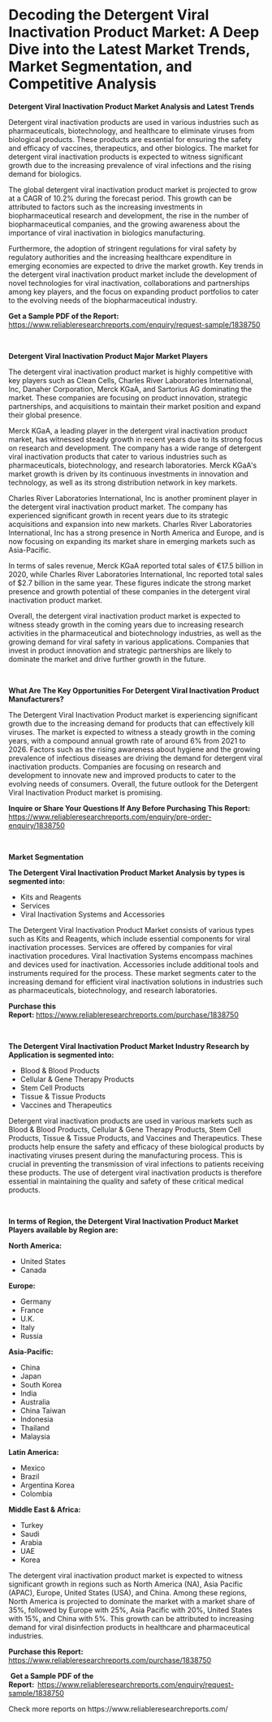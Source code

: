 <p><h1>Decoding the Detergent Viral Inactivation Product Market: A Deep Dive into the Latest Market Trends, Market Segmentation, and Competitive Analysis</h1></p><p><strong>Detergent Viral Inactivation Product Market Analysis and Latest Trends</strong></p>
<p><p>Detergent viral inactivation products are used in various industries such as pharmaceuticals, biotechnology, and healthcare to eliminate viruses from biological products. These products are essential for ensuring the safety and efficacy of vaccines, therapeutics, and other biologics. The market for detergent viral inactivation products is expected to witness significant growth due to the increasing prevalence of viral infections and the rising demand for biologics.</p><p>The global detergent viral inactivation product market is projected to grow at a CAGR of 10.2% during the forecast period. This growth can be attributed to factors such as the increasing investments in biopharmaceutical research and development, the rise in the number of biopharmaceutical companies, and the growing awareness about the importance of viral inactivation in biologics manufacturing.</p><p>Furthermore, the adoption of stringent regulations for viral safety by regulatory authorities and the increasing healthcare expenditure in emerging economies are expected to drive the market growth. Key trends in the detergent viral inactivation product market include the development of novel technologies for viral inactivation, collaborations and partnerships among key players, and the focus on expanding product portfolios to cater to the evolving needs of the biopharmaceutical industry.</p></p>
<p><strong>Get a Sample PDF of the Report:&nbsp;</strong> <a href="https://www.reliableresearchreports.com/enquiry/request-sample/1838750">https://www.reliableresearchreports.com/enquiry/request-sample/1838750</a></p>
<p>&nbsp;</p>
<p><strong>Detergent Viral Inactivation Product Major Market Players</strong></p>
<p><p>The detergent viral inactivation product market is highly competitive with key players such as Clean Cells, Charles River Laboratories International, Inc, Danaher Corporation, Merck KGaA, and Sartorius AG dominating the market. These companies are focusing on product innovation, strategic partnerships, and acquisitions to maintain their market position and expand their global presence.</p><p>Merck KGaA, a leading player in the detergent viral inactivation product market, has witnessed steady growth in recent years due to its strong focus on research and development. The company has a wide range of detergent viral inactivation products that cater to various industries such as pharmaceuticals, biotechnology, and research laboratories. Merck KGaA's market growth is driven by its continuous investments in innovation and technology, as well as its strong distribution network in key markets.</p><p>Charles River Laboratories International, Inc is another prominent player in the detergent viral inactivation product market. The company has experienced significant growth in recent years due to its strategic acquisitions and expansion into new markets. Charles River Laboratories International, Inc has a strong presence in North America and Europe, and is now focusing on expanding its market share in emerging markets such as Asia-Pacific.</p><p>In terms of sales revenue, Merck KGaA reported total sales of €17.5 billion in 2020, while Charles River Laboratories International, Inc reported total sales of $2.7 billion in the same year. These figures indicate the strong market presence and growth potential of these companies in the detergent viral inactivation product market.</p><p>Overall, the detergent viral inactivation product market is expected to witness steady growth in the coming years due to increasing research activities in the pharmaceutical and biotechnology industries, as well as the growing demand for viral safety in various applications. Companies that invest in product innovation and strategic partnerships are likely to dominate the market and drive further growth in the future.</p></p>
<p>&nbsp;</p>
<p><strong>What Are The Key Opportunities For Detergent Viral Inactivation Product Manufacturers?</strong></p>
<p><p>The Detergent Viral Inactivation Product market is experiencing significant growth due to the increasing demand for products that can effectively kill viruses. The market is expected to witness a steady growth in the coming years, with a compound annual growth rate of around 6% from 2021 to 2026. Factors such as the rising awareness about hygiene and the growing prevalence of infectious diseases are driving the demand for detergent viral inactivation products. Companies are focusing on research and development to innovate new and improved products to cater to the evolving needs of consumers. Overall, the future outlook for the Detergent Viral Inactivation Product market is promising.</p></p>
<p><strong>Inquire or Share Your Questions If Any Before Purchasing This Report:</strong> <a href="https://www.reliableresearchreports.com/enquiry/pre-order-enquiry/1838750">https://www.reliableresearchreports.com/enquiry/pre-order-enquiry/1838750</a></p>
<p>&nbsp;</p>
<p><strong>Market Segmentation</strong></p>
<p><strong>The Detergent Viral Inactivation Product Market Analysis by types is segmented into:</strong></p>
<p><ul><li>Kits and Reagents</li><li>Services</li><li>Viral Inactivation Systems and Accessories</li></ul></p>
<p><p>The Detergent Viral Inactivation Product Market consists of various types such as Kits and Reagents, which include essential components for viral inactivation processes. Services are offered by companies for viral inactivation procedures. Viral Inactivation Systems encompass machines and devices used for inactivation. Accessories include additional tools and instruments required for the process. These market segments cater to the increasing demand for efficient viral inactivation solutions in industries such as pharmaceuticals, biotechnology, and research laboratories.</p></p>
<p><strong>Purchase this Report:&nbsp;</strong><a href="https://www.reliableresearchreports.com/purchase/1838750">https://www.reliableresearchreports.com/purchase/1838750</a></p>
<p>&nbsp;</p>
<p><strong>The Detergent Viral Inactivation Product Market Industry Research by Application is segmented into:</strong></p>
<p><ul><li>Blood & Blood Products</li><li>Cellular & Gene Therapy Products</li><li>Stem Cell Products</li><li>Tissue & Tissue Products</li><li>Vaccines and Therapeutics</li></ul></p>
<p><p>Detergent viral inactivation products are used in various markets such as Blood & Blood Products, Cellular & Gene Therapy Products, Stem Cell Products, Tissue & Tissue Products, and Vaccines and Therapeutics. These products help ensure the safety and efficacy of these biological products by inactivating viruses present during the manufacturing process. This is crucial in preventing the transmission of viral infections to patients receiving these products. The use of detergent viral inactivation products is therefore essential in maintaining the quality and safety of these critical medical products.</p></p>
<p>&nbsp;</p>
<p><strong>In terms of Region, the Detergent Viral Inactivation Product Market Players available by Region are:</strong></p>
<p>
    <p> <strong> North America: </strong>
        <ul>
            <li>United States</li>
            <li>Canada</li>
        </ul>
        </p> 
    <p> <strong> Europe: </strong>
        <ul>
            <li>Germany</li>
            <li>France</li>
            <li>U.K.</li>
            <li>Italy</li>
            <li>Russia</li>
        </ul>
        </p> 
    <p> <strong> Asia-Pacific: </strong>
        <ul>
            <li>China</li>
            <li>Japan</li>
            <li>South Korea</li>
            <li>India</li>
            <li>Australia</li>
            <li>China Taiwan</li>
            <li>Indonesia</li>
            <li>Thailand</li>
            <li>Malaysia</li>
        </ul>
        </p> 
    <p> <strong> Latin America: </strong>
        <ul>
            <li>Mexico</li>
            <li>Brazil</li>
            <li>Argentina Korea</li>
            <li>Colombia</li>
        </ul>
        </p> 
    <p> <strong> Middle East & Africa: </strong>
        <ul>
            <li>Turkey</li>
            <li>Saudi</li>
            <li>Arabia</li>
            <li>UAE</li>
            <li>Korea</li>
        </ul>
    </p>
    </p>
<p><p>The detergent viral inactivation product market is expected to witness significant growth in regions such as North America (NA), Asia Pacific (APAC), Europe, United States (USA), and China. Among these regions, North America is projected to dominate the market with a market share of 35%, followed by Europe with 25%, Asia Pacific with 20%, United States with 15%, and China with 5%. This growth can be attributed to increasing demand for viral disinfection products in healthcare and pharmaceutical industries.</p></p>
<p><strong>Purchase this Report: </strong><a href="https://www.reliableresearchreports.com/purchase/1838750">https://www.reliableresearchreports.com/purchase/1838750</a></p>
<p>&nbsp;<strong>Get a Sample PDF of the Report:&nbsp;&nbsp;</strong><a href="https://www.reliableresearchreports.com/enquiry/request-sample/1838750">https://www.reliableresearchreports.com/enquiry/request-sample/1838750</a></p>
<p><strong></strong></p>
<p>Check more reports on https://www.reliableresearchreports.com/</p>